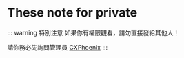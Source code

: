 # These note for private

::: warning 特別注意
如果你有權限觀看，請勿直接發給其他人！

請你務必先詢問管理員 [CXPhoenix](mailTo:jate9229@gmail.com)
:::